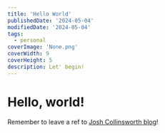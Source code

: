 ```yaml
---
title: 'Hello World'
publishedDate: '2024-05-04'
modifiedDate: '2024-05-04'
tags:
  - personal
coverImage: 'None.png'
coverWidth: 9
coverHeight: 5
description: Let' begin!
---
```


# Hello, world!

Remember to leave a ref to [Josh Collinsworth blog](https://joshcollinsworth.com/blog/build-static-sveltekit-markdown-blog)!
